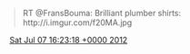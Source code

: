 > RT @FransBouma: Brilliant plumber shirts: http://i\.imgur\.com/f20MA\.jpg

<img src="../../media/tweet.ico" width="12" /> [Sat Jul 07 16:23:18 +0000 2012](https://twitter.com/DromerDenker/status/221640544638611456)